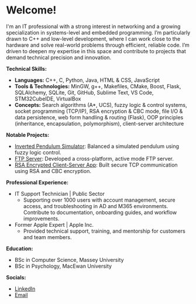# Welcome!

I'm an IT professional with a strong interest in networking and a growing specialization in systems-level and embedded programming. I’m particularly drawn to C++ and low-level development, where I can work close to the hardware and solve real-world problems through efficient, reliable code. I’m driven to deepen my expertise in this space and contribute to projects that demand technical precision and innovation.

**Technical Skills:**
- **Languages:** C++, C, Python, Java, HTML & CSS, JavaScript
- **Tools & Technologies:** MinGW, g++, Makefiles, CMake, Boost, Flask, SQLAlchemy, SQLite, Git, GitHub, Sublime Text, VS Code, STM32CubeIDE, VirtualBox
- **Concepts:** Search algorithms (A*, UCS), fuzzy logic & control systems, socket programming (TCP/IP), RSA encryption & CBC mode, file I/O & data persistence, web form handling & routing (Flask), OOP principles (inheritance, encapsulation, polymorphism), client-server architecture

**Notable Projects:**
- [Inverted Pendulum Simulator](https://github.com/jchoubassi/159302_InvertedPendulum): Balanced a simulated pendulum using fuzzy logic control.
- [FTP Server](https://github.com/jchoubassi/FTP_server): Developed a cross-platform, active mode FTP server.
- [RSA Encrypted Client-Server App](https://github.com/jchoubassi/RSA_client_server): Built secure TCP communication using RSA and CBC encryption.

**Professional Experience:**
- IT Support Technician | Public Sector  
  - Supporting over 1000 users with account management, secure access, and troubleshooting in AD and M365 environments.  
  Contribute to documentation, onboarding guides, and workflow improvements.  
- Former Apple Expert | Apple Inc.  
  - Provided technical support, training, and mentorship for customers and team members.

**Education:**
- BSc in Computer Science, Massey University
- BSc in Psychology, MacEwan University
  
**Socials:**
- [LinkedIn](https://www.linkedin.com/in/jennifer-choubassi)
- [Email](mailto:jenny.choubassi@gmail.com)

